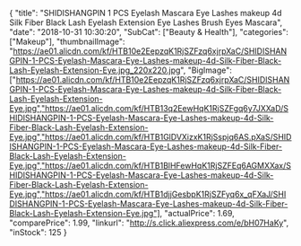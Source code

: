{
	"title": "SHIDISHANGPIN 1 PCS Eyelash Mascara Eye Lashes makeup 4d Silk Fiber Black Lash Eyelash Extension Eye Lashes Brush Eyes Mascara",
	"date": "2018-10-31 10:30:20",
	"SubCat": ["Beauty & Health"],
	"categories": ["Makeup"],
	"thumbnailImage": "https://ae01.alicdn.com/kf/HTB10e2EepzqK1RjSZFzq6xjrpXaC/SHIDISHANGPIN-1-PCS-Eyelash-Mascara-Eye-Lashes-makeup-4d-Silk-Fiber-Black-Lash-Eyelash-Extension-Eye.jpg_220x220.jpg",
	"BigImage": ["https://ae01.alicdn.com/kf/HTB10e2EepzqK1RjSZFzq6xjrpXaC/SHIDISHANGPIN-1-PCS-Eyelash-Mascara-Eye-Lashes-makeup-4d-Silk-Fiber-Black-Lash-Eyelash-Extension-Eye.jpg","https://ae01.alicdn.com/kf/HTB13q2EewHqK1RjSZFgq6y7JXXaD/SHIDISHANGPIN-1-PCS-Eyelash-Mascara-Eye-Lashes-makeup-4d-Silk-Fiber-Black-Lash-Eyelash-Extension-Eye.jpg","https://ae01.alicdn.com/kf/HTB1GlDVXizxK1RjSspjq6AS.pXaS/SHIDISHANGPIN-1-PCS-Eyelash-Mascara-Eye-Lashes-makeup-4d-Silk-Fiber-Black-Lash-Eyelash-Extension-Eye.jpg","https://ae01.alicdn.com/kf/HTB1BlHFewHqK1RjSZFEq6AGMXXax/SHIDISHANGPIN-1-PCS-Eyelash-Mascara-Eye-Lashes-makeup-4d-Silk-Fiber-Black-Lash-Eyelash-Extension-Eye.jpg","https://ae01.alicdn.com/kf/HTB1djjGesbpK1RjSZFyq6x_qFXaJ/SHIDISHANGPIN-1-PCS-Eyelash-Mascara-Eye-Lashes-makeup-4d-Silk-Fiber-Black-Lash-Eyelash-Extension-Eye.jpg"],
	"actualPrice": 1.69,
	"comparePrice": 1.99,
	"linkurl": "http://s.click.aliexpress.com/e/bH07HaKy",
	"inStock": 125
}

